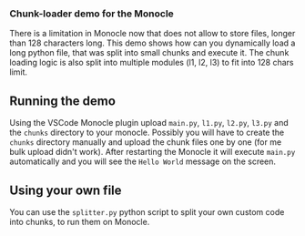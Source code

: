 ### Chunk-loader demo for the Monocle

There is a limitation in Monocle now that does not allow to store files, longer than 128 characters long. 
This demo shows how can you dynamically load a long python file, that was split into small chunks and execute it.
The chunk loading logic is also split into multiple modules (l1, l2, l3) to fit into 128 chars limit.

## Running the demo

Using the VSCode Monocle plugin upload `main.py`, `l1.py`, `l2.py`, `l3.py` and the `chunks` directory to your monocle. 
Possibly you will have to create the `chunks` directory manually and upload the chunk files one by one (for me bulk upload didn't work).
After restarting the Monocle it will execute `main.py` automatically and you will see the `Hello World` message on the screen.

## Using your own file

You can use the `splitter.py` python script to split your own custom code into chunks, to run them on Monocle.